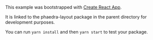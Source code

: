 This example was bootstrapped with [Create React App](https://github.com/facebook/create-react-app).

It is linked to the phaedra-layout package in the parent directory for development purposes.

You can run `yarn install` and then `yarn start` to test your package.
